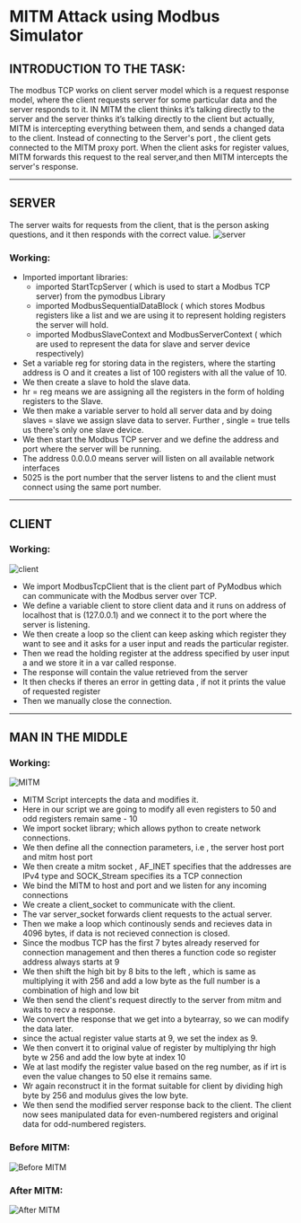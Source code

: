 # MITM Attack using Modbus Simulator
## INTRODUCTION TO THE TASK:
The modbus TCP works on client server model which is a request response model, where the client requests server for some particular data and the server responds to it. IN MITM the client thinks it’s talking directly to the server and the server thinks it’s talking directly to the client but actually, MITM is intercepting everything between them, and sends a changed data to the client. Instead of connecting to the Server's port , the client gets connected to the MITM proxy port. When the client asks for register values, MITM forwards this request to the real server,and then MITM intercepts the server's response. 

-------------------
## SERVER
The server waits for requests from the client, that is the person asking questions, and it then responds with the correct value. 
![server](https://github.com/user-attachments/assets/49ca2a16-8232-43d6-a726-9fb9c1d0dfb8)
### Working:
* Imported important libraries:
    - imported StartTcpServer ( which is used to start a Modbus TCP server) from the pymodbus Library
    - imported ModbusSequentialDataBlock ( which stores Modbus registers like a list and we are using it to represent holding registers the server will hold.
    - imported ModbusSlaveContext and ModbusServerContext ( which are used to represent the data for slave and server device respectively)
* Set a variable reg for storing data in the registers, where the starting address is O and it creates a list of 100 registers with all the value of 10.
* We then create a slave to hold the slave data.
* hr = reg means we are assigning all the registers in the form of holding registers to the Slave.
* We then make a variable server to hold all server data and by doing slaves = slave we assign slave data to server. Further , single = true tells us there's only one slave device.
* We then start the Modbus TCP server and we define the address and port where the server will be running.
* The address 0.0.0.0 means server will listen on all available network interfaces
* 5025 is the port number that the server listens to and the client must connect using the same port number.
--------------------
## CLIENT
### Working:
![client](https://github.com/user-attachments/assets/bc330944-5333-467b-a2aa-1fb0b886c716)
* We import ModbusTcpClient that is the client part of PyModbus which can communicate with the Modbus server over TCP.
* We define a variable client to store client data and it runs on address of localhost that is (127.0.0.1) and we connect it to the port where the server is listening.
* We then create a loop so the client can keep asking which register they want to see and it asks for a user input and reads the particular register.
* Then we read the holding register at the address specified by user input a and we store it in a var called response.
* The response will contain the value retrieved from the server
* It then checks if theres an error in getting data , if not it prints the value of requested register
* Then we manually close the connection.

--------------------
## MAN IN THE MIDDLE 
### Working:
![MITM](https://github.com/user-attachments/assets/ed45de90-375f-4744-91c5-57ba2bd3a924)
* MITM Script intercepts the data and modifies it.
* Here in our script we are going to modify all even registers to 50 and odd registers remain same - 10
* We import socket library; which allows python to create network connections.
* We then define all the connection parameters, i.e , the server host port and mitm host port
* We then create a mitm socket , AF_INET specifies that the addresses are IPv4 type and SOCK_Stream specifies its a TCP connection
* We bind the MITM to host and port and we listen for any incoming connections
* We create a client_socket to communicate with the client.
* The var server_socket forwards client requests to the actual server.
* Then we make a loop which continously sends and recieves data in 4096 bytes, if data is not recieved connection is closed.
* Since the modbus TCP has the first 7 bytes already reserved for connection management and then theres a function code so register address always starts at 9
* We then shift the high bit by 8 bits to the left , which is same as multiplying it with 256 and add a low byte as the  full number is a combination of high and low bit
* We then send the client's request directly to the server from mitm and waits to recv a response.
* We convert the response that we get into a bytearray, so we can modify the data later.
* since the actual register value starts at 9, we set the index as 9.
* We then convert it to original value of register by multiplying thr high byte w 256 and add the low byte at index 10
* We at last modify the register value based on the reg number, as if irt is even the value changes to 50 else it remains same.
* Wr again reconstruct it in the format suitable for client by dividing high byte by 256 and modulus gives the low byte.
* We then send the modified server response back to the client.
The client now sees manipulated data for even-numbered registers and original data for odd-numbered registers.

### Before MITM:
![Before MITM](https://github.com/user-attachments/assets/ad7a074b-298d-4418-8c1f-9466276c8b2a)

### After MITM:
![After MITM](https://github.com/user-attachments/assets/b7925cc0-f88f-46fc-b48f-94d47af01707)
